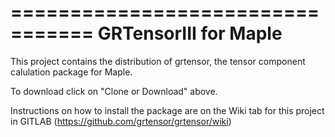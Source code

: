 =================================
GRTensorIII for Maple
=================================

This project contains the distribution of grtensor, the 
tensor component calulation package for Maple.

To download click on "Clone or Download" above. 

Instructions on how to install the package are
on the Wiki tab for this project in GITLAB 
(https://github.com/grtensor/grtensor/wiki)

